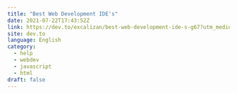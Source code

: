 ```yaml
---
title: "Best Web Development IDE's"
date: 2021-07-22T17:43:52Z
link: https://dev.to/excalizan/best-web-development-ide-s-g67?utm_medium=RSS&utm_source=news.12bit.vn
site: dev.to
language: English
category:
  - help
  - webdev
  - javascript
  - html
draft: false
---
```

